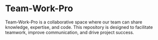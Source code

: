 # Team-Work-Pro
Team-Work-Pro is a collaborative space where our team can share knowledge, expertise, and code. This repository is designed to facilitate teamwork, improve communication, and drive project success.

